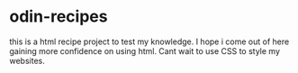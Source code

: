 # odin-recipes
this is a html recipe project to test my knowledge. I hope i come out of here gaining more confidence on using html. Cant wait to use CSS to style my websites.
